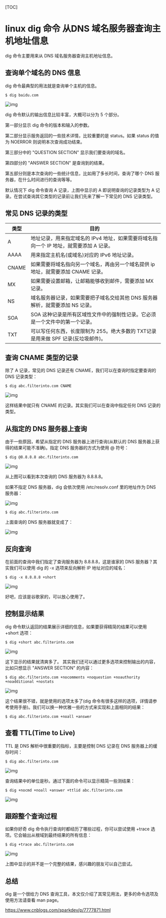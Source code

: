 [TOC]



# linux dig 命令 从DNS 域名服务器查询主机地址信息

dig 命令主要用来从 DNS 域名服务器查询主机地址信息。

## 查询单个域名的 DNS 信息

dig 命令最典型的用法就是查询单个主机的信息。

```
$ dig baidu.com
```

![img](image-201904242249/952033-20171103133846138-920653866.png)

dig 命令默认的输出信息比较丰富，大概可以分为 5 个部分。

第一部分显示 dig 命令的版本和输入的参数。

第二部分显示服务返回的一些技术详情，比较重要的是 status。如果 status 的值为 NOERROR 则说明本次查询成功结束。

第三部分中的 "QUESTION SECTION" 显示我们要查询的域名。

第四部分的 "ANSWER SECTION" 是查询到的结果。

第五部分则是本次查询的一些统计信息，比如用了多长时间，查询了哪个 DNS 服务器，在什么时间进行的查询等等。

默认情况下 dig 命令查询 A 记录，上图中显示的 A 即说明查询的记录类型为 A 记录。在尝试查询其它类型的记录前让我们先来了解一下常见的 DNS 记录类型。

## 常见 DNS 记录的类型

| 类型  | 目的                                                         |
| ----- | ------------------------------------------------------------ |
| A     | 地址记录，用来指定域名的 IPv4 地址，如果需要将域名指向一个 IP 地址，就需要添加 A 记录。 |
| AAAA  | 用来指定主机名(或域名)对应的 IPv6 地址记录。                 |
| CNAME | 如果需要将域名指向另一个域名，再由另一个域名提供 ip 地址，就需要添加 CNAME 记录。 |
| MX    | 如果需要设置邮箱，让邮箱能够收到邮件，需要添加 MX 记录。     |
| NS    | 域名服务器记录，如果需要把子域名交给其他 DNS 服务器解析，就需要添加 NS 记录。 |
| SOA   | SOA 这种记录是所有区域性文件中的强制性记录。它必须是一个文件中的第一个记录。 |
| TXT   | 可以写任何东西，长度限制为 255。绝大多数的 TXT记录是用来做 SPF 记录(反垃圾邮件)。 |

## 查询 CNAME 类型的记录

除了 A 记录，常见的 DNS 记录还有 CNAME，我们可以在查询时指定要查询的 DNS 记录类型：

```
$ dig abc.filterinto.com CNAME
```

![img](image-201904242249/952033-20171103134437873-804916843.png)

这样结果中就只有 CNAME 的记录。其实我们可以在查询中指定任何 DNS 记录的类型。

## 从指定的 DNS 服务器上查询

由于一些原因，希望从指定的 DNS 服务器上进行查询(从默认的 DNS 服务器上获得的结果可能不准确)。指定 DNS 服务器的方式为使用 @ 符号：

```
$ dig @8.8.8.8 abc.filterinto.com
```

![img](image-201904242249/952033-20171103134523404-186148739.png)

从上图可以看到本次查询的 DNS 服务器为 8.8.8.8。

如果不指定 DNS 服务器，dig 会依次使用 /etc/resolv.conf 里的地址作为 DNS 服务器：

![img](image-201904242249/952033-20171103134600435-1249260461.png)

```
$ dig abc.filterinto.com
```

上面查询的 DNS 服务器就变成了：

![img](image-201904242249/952033-20171103134632716-705681298.png)

## 反向查询

在前面的查询中我们指定了查询服务器为 8.8.8.8，这是谁家的 DNS 服务器？其实我们可以使用 dig 的 -x 选项来反向解析 IP 地址对应的域名：

```
$ dig -x 8.8.8.8 +short
```

![img](image-201904242249/952033-20171103134826998-622046289.png)

好吧，应该是谷歌家的，可以放心使用了。

## 控制显示结果

dig 命令默认返回的结果展示详细的信息，如果要获得精简的结果可以使用 +short 选项：

```
$ dig +short abc.filterinto.com
```

![img](image-201904242249/952033-20171103134933732-1951861888.png)

这下显示的结果就清爽多了。
其实我们还可以通过更多选项来控制输出的内容，比如只想显示 "ANSWER SECTION" 的内容：

```
$ dig abc.filterinto.com +nocomments +noquestion +noauthority +noadditional +nostats
```

![img](image-201904242249/952033-20171103135009154-796105518.png)

这个结果很不错，就是使用的选项太多了(dig 命令有很多这样的选项，详情请参考使用手册)。我们可以换一种优雅一些的方式来实现和上面相同的结果：

```
$ dig abc.filterinto.com +noall +answer
```

## 查看 TTL(Time to Live)

TTL 是 DNS 解析中很重要的指标，主要是控制 DNS 记录在 DNS 服务器上的缓存时间：

```
$ dig abc.filterinto.com
```

![img](image-201904242249/952033-20171103135103935-944157716.png)

查询结果中的单位是秒。通过下面的命令可以显示精简一些测结果：

```
$ dig +nocmd +noall +answer +ttlid abc.filterinto.com
```

![img](image-201904242249/952033-20171103135212873-1541998138.png)

## 跟踪整个查询过程

如果你好奇 dig 命令执行查询时都经历了哪些过程，你可以尝试使用 +trace 选项。它会输出从根域到最终结果的所有信息：

```
$ dig +trace abc.filterinto.com
```

![img](image-201904242249/952033-20171103135249951-1330319423.png)

上图中显示的并不是一个完整的结果，感兴趣的朋友可以自己尝试。

## 总结

dig 是一个很给力 DNS 查询工具，本文仅介绍了其常见用法，更多的命令选项及使用方法请查看 man page。





<https://www.cnblogs.com/sparkdev/p/7777871.html>
